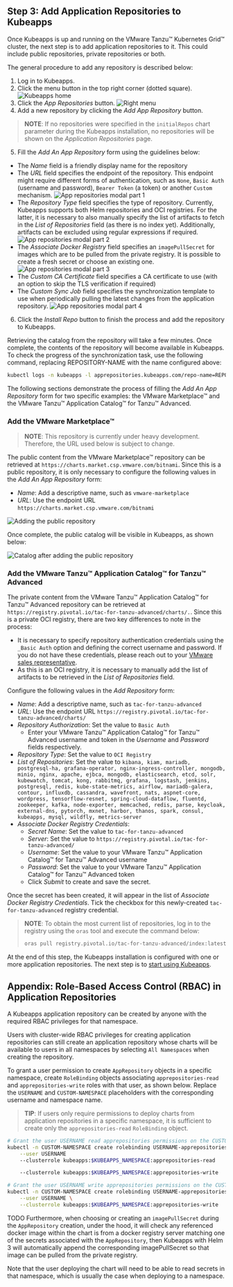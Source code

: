 ## Step 3: Add Application Repositories to Kubeapps

Once Kubeapps is up and running on the VMware Tanzu™ Kubernetes Grid™ cluster, the next step is to add application repositories to it. This could include public repositories, private repositories or both.

The general procedure to add any repository is described below:

1. Log in to Kubeapps.
2. Click the menu button in the top right corner (dotted square).
   ![Kubeapps home](./img/step-3-1.png)
3. Click the _App Repositories_ button.
   ![Right menu](./img/step-3-2.png)
4. Add a new repository by clicking the _Add App Repository_ button.

> **NOTE**: If no repositories were specified in the `initialRepos` chart parameter during the Kubeapps installation, no repositories will be shown on the _Application Repositories_ page.

5. Fill the _Add An App Repository_ form using the guidelines below:

- The _Name_ field is a friendly display name for the repository
- The _URL_ field specifies the endpoint of the repository. This endpoint might require different forms of authentication, such as `None`, `Basic Auth` (username and password), `Bearer Token` (a token) or another `Custom` mechanism.
   ![App repositories modal part 1](./img/step-3-4.png)
- The _Repository Type_ field specifies the type of repository. Currently, Kubeapps supports both Helm repositories and OCI registries. For the latter, it is necessary to also manually specify the list of artifacts to fetch in the _List of Repositories_ field (as there is no index yet). Additionally, artifacts can be excluded using regular expressions if required.
   ![App repositories modal part 2](./img/step-3-5.png)
- The _Associate Docker Registry_ field specifies an `imagePullSecret` for images which are to be pulled from the private registry. It is possible to create a fresh secret or choose an existing one.
   ![App repositories modal part 3](./img/step-3-6.png)
- The _Custom CA Certificate_ field specifies a CA certificate to use (with an option to skip the TLS verification if required)
- The _Custom Sync Job_ field specifies the synchronization template to use when periodically pulling the latest changes from the application repository.
   ![App repositories modal part 4](./img/step-3-7.png)

6. Click the _Install Repo_ button to finish the process and add the repository to Kubeapps.

Retrieving the catalog from the repository will take a few minutes. Once complete, the contents of the repository will become available in Kubeapps. To check the progress of the synchronization task, use the following command, replacing REPOSITORY-NAME with the name configured above:

```bash
kubectl logs -n kubeapps -l apprepositories.kubeapps.com/repo-name=REPOSITORY-NAME
```

The following sections demonstrate the process of filling the _Add An App Repository_ form for two specific examples: the VMware Marketplace™ and the VMware Tanzu™ Application Catalog™ for Tanzu™ Advanced.

### Add the VMware Marketplace™

> **NOTE**: This repository is currently under heavy development. Therefore, the URL used below is subject to change.

The public content from the VMware Marketplace™ repository can be retrieved at `https://charts.market.csp.vmware.com/bitnami`. Since this is a public repository, it is only necessary to configure the following values in the _Add An App Repository_ form:

- _Name_: Add a descriptive name, such as `vmware-marketplace`
- _URL_: Use the endpoint URL `https://charts.market.csp.vmware.com/bitnami`

![Adding the public repository](./img/step-3-8.png)

Once complete, the public catalog will be visible in Kubeapps, as shown below:

![Catalog after adding the public repository](./img/step-3-9.png)

### Add the VMware Tanzu™ Application Catalog™ for Tanzu™ Advanced

The private content from the VMware Tanzu™ Application Catalog™ for Tanzu™ Advanced repository can be retrieved at `https://registry.pivotal.io/tac-for-tanzu-advanced/charts/.`. Since this is a private OCI registry, there are two key differences to note in the process:

- It is necessary to specify repository authentication credentials using the `_Basic Auth` option and defining the correct username and password. If you do not have these credentials, please reach out to your [VMware sales representative](https://www.vmware.com/company/contact_sales.html).
- As this is an OCI registry, it is necessary to manually add the list of artifacts to be retrieved in the _List of Repositories_ field.

Configure the following values in the _Add Repository_ form:

- _Name_: Add a descriptive name, such as `tac-for-tanzu-advanced`
- _URL_: Use the endpoint URL `https://registry.pivotal.io/tac-for-tanzu-advanced/charts/`
- _Repository Authorization_: Set the value to `Basic Auth`
   - Enter your VMware Tanzu™ Application Catalog™ for Tanzu™ Advanced username and token in the _Username_ and _Password_ fields respectively.
- _Repository Type_: Set the value to `OCI Registry`
- _List of Repositories_: Set the value to `kibana, kiam, mariadb, postgresql-ha, grafana-operator, nginx-ingress-controller, mongodb, minio, nginx, apache, ejbca, mongodb, elasticsearch, etcd, solr, kubewatch, tomcat, kong, rabbitmq, grafana, logstash, jenkins, postgresql, redis, kube-state-metrics, airflow, mariadb-galera, contour, influxdb, cassandra, wavefront, nats, aspnet-core, wordpress, tensorflow-resnet, spring-cloud-dataflow, fluentd, zookeeper, kafka, node-exporter, memcached, redis, parse, keycloak, external-dns, pytorch, mxnet, harbor, thanos, spark, consul, kubeapps, mysql, wildfly, metrics-server`
- _Associate Docker Registry Credentials_:
   - _Secret Name_: Set the value to `tac-for-tanzu-advanced`
   - _Server_: Set the value to `https://registry.pivotal.io/tac-for-tanzu-advanced/`
   - _Username_: Set the value to your VMware Tanzu™ Application Catalog™ for Tanzu™ Advanced username
   - _Password_: Set the value to your VMware Tanzu™ Application Catalog™ for Tanzu™ Advanced token
   - Click _Submit_ to create and save the secret.

Once the secret has been created, it will appear in the list of _Associate Docker Registry Credentials_. Tick the checkbox for this newly-created `tac-for-tanzu-advanced` registry credential.

> **NOTE**: To obtain the most current list of repositories, log in to the registry using the `oras` tool and execute the command below:
>
> ```bash
> oras pull registry.pivotal.io/tac-for-tanzu-advanced/index:latest -a && cat asset-index.json | jq -r '.charts | map(.name) | join(",")'
> ```

At the end of this step, the Kubeapps installation is configured with one or more application repositories. The next step is to [start using Kubeapps](./step-4.md).

## Appendix: Role-Based Access Control (RBAC) in Application Repositories

A Kubeapps application repository can be created by anyone with the required RBAC privileges for that namespace.

Users with cluster-wide RBAC privileges for creating application repositories  can still create an application repository whose charts will be available to users in all namespaces by selecting `All Namespaces` when creating the repository.

To grant a user permission to create `AppRepository` objects in a specific namespace,  create `RoleBinding` objects associating `apprepositories-read` and `apprepositories-write` roles with that user, as shown below. Replace the `USERNAME` and `CUSTOM-NAMESPACE` placeholders with the corresponding username and namespace name.

> **TIP**: If users only require permissions to deploy charts from application repositories in a specific namespace, it is sufficient to create only the `apprepositories-read` `RoleBinding` object.

```bash
# Grant the user USERNAME read apprepositories permissions on the CUSTOM-NAMESPACE namespace
kubectl -n CUSTOM-NAMESPACE create rolebinding USERNAME-apprepositories-read \
    --user USERNAME
    --clusterrole kubeapps:$KUBEAPPS_NAMESPACE:apprepositories-read

    --clusterrole kubeapps:$KUBEAPPS_NAMESPACE:apprepositories-write
```

```bash
# Grant the user USERNAME write apprepositories permissions on the CUSTOM-NAMESPACE namespace
kubectl -n CUSTOM-NAMESPACE create rolebinding USERNAME-apprepositories-write \
    --user USERNAME \
    --clusterrole kubeapps:$KUBEAPPS_NAMESPACE:apprepositories-write
```

TODO
Furthermore, when choosing or creating an `imagePullSecret` during the `AppRepository` creation, under the hood, it will check any referenced docker image within the chart is from a docker registry server matching one of the secrets associated with the `AppRepository`, then Kubeapps with Helm 3 will automatically append the corresponding imagePullSecret so that image can be pulled from the private registry.

Note that the user deploying the chart will need to be able to read secrets in that namespace, which is usually the case when deploying to a namespace.
